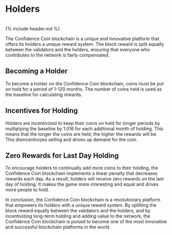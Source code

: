 # Holders
</br>{% include header.md %}

The Confidence Coin blockchain is a unique and innovative platform that offers its holders a unique reward system. The block reward is split equally between the validators and the holders, ensuring that everyone who contributes to the network is fairly compensated.

## Becoming a Holder
To become a holder on the Confidence Coin blockchain, coins must be put on hold for a period of 1-120 months. The number of coins held is used as the baseline for calculating rewards.

## Incentives for Holding
Holders are incentivized to keep their coins on hold for longer periods by multiplying the baseline by 1.016 for each additional month of holding. This means that the longer the coins are held, the higher the rewards will be. This disincentivizes selling and drives up demand for the coin.

## Zero Rewards for Last Day Holding
To encourage holders to continually add more coins to their holding, the Confidence Coin blockchain implements a linear penalty that decreases rewards each day. As a result, holders will receive zero rewards on the last day of holding. It makes the game more interesting and equal and drives more people to hold.

In conclusion, the Confidence Coin blockchain is a revolutionary platform that empowers its holders with a unique reward system. By splitting the block reward equally between the validators and the holders, and by incentivizing long-term holding and adding value to the network, the Confidence Coin blockchain is poised to become one of the most innovative and successful blockchain platforms in the world.
